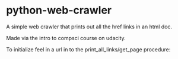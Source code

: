 # python-web-crawler
A simple web crawler that prints out all the href links in an html doc.

Made via the intro to compsci course on udacity.

To initialize feel in a url in to the print_all_links/get_page procedure: 
<!-- ex: print_all_links(get_page('http://xkcd.com/353')) -->